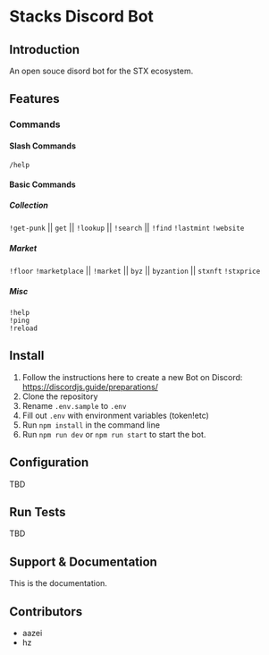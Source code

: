 # Stacks Discord Bot

## Introduction

An open souce disord bot for the STX ecosystem.

## Features

### **Commands**

#### **Slash Commands**

`/help`

#### **Basic Commands**

##### **Collection**

`!get-punk` || `get` || `!lookup` || `!search` || `!find`
`!lastmint`
`!website`

##### **Market**

`!floor`
`!marketplace` || `!market` || `byz` || `byzantion` || `stxnft`
`!stxprice`

##### **Misc**

`!help`  
`!ping`  
`!reload`

## Install

1. Follow the instructions here to create a new Bot on Discord: <https://discordjs.guide/preparations/>
2. Clone the repository
3. Rename `.env.sample` to `.env`
4. Fill out `.env` with environment variables (token!etc)
5. Run `npm install` in the command line
6. Run `npm run dev` or `npm run start` to start the bot.

## Configuration

TBD

## Run Tests

TBD

## Support & Documentation

This is the documentation.

## Contributors

- aazei
- hz
